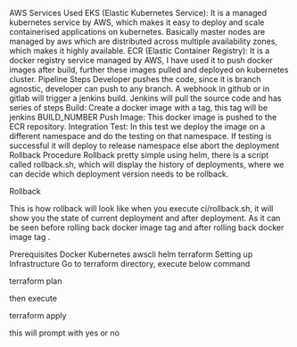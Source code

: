 AWS Services Used
EKS (Elastic Kubernetes Service): It is a managed kubernetes service by AWS, which makes it easy to deploy and scale containerised applications on kubernetes. Basically master nodes are managed by aws which are distributed across multiple availability zones, which makes it highly available.
ECR (Elastic Container Registry): It is a docker registry service managed by AWS, I have used it to push docker images after build, further these images pulled and deployed on kubernetes cluster.
Pipeline Steps
Developer pushes the code, since it is branch agnostic, developer can push to any branch.
A webhook in github or in gitlab will trigger a jenkins build.
Jenkins will pull the source code and has series of steps
Build: Create a docker image with a tag, this tag will be jenkins BUILD_NUMBER
Push Image: This docker image is pushed to the ECR repository.
Integration Test: In this test we deploy the image on a different namespace and do the testing on that namespace.
If testing is successful it will deploy to release namespace else abort the deployment
Rollback Procedure
Rollback pretty simple using helm, there is a script called rollback.sh, which will display the history of deployments, where we can decide which deployment version needs to be rollback.

Rollback

This is how rollback will look like when you execute ci/rollback.sh, it will show you the state of current deployment and after deployment. As it can be seen before rolling back docker image tag  and after rolling back docker image tag .

Prerequisites
Docker
Kubernetes
awscli
helm
terraform
Setting up Infrastructure
Go to terraform directory, execute below command

terraform plan

then execute

terraform apply

this will prompt with yes or no
